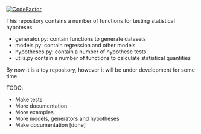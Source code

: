 [![CodeFactor](https://www.codefactor.io/repository/github/muhamob/statistics/badge)](https://www.codefactor.io/repository/github/muhamob/statistics)

This repository contains a number of functions for
testing statistical hypoteses.

* generator.py: contain functions to generate datasets
* models.py: contain regression and other models
* hypotheses.py: contain a number of hypothese tests
* utils.py contain a number of functions to calculate statistical quantities


By now it is a toy repository, however it will be under development for some time

TODO:
* Make tests
* More documentation
* More examples
* More models, generators and hypotheses
* Make documentation [done]
